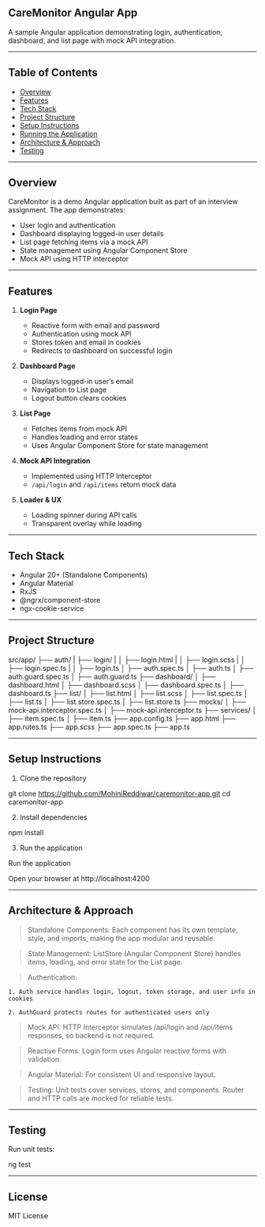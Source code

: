 ## CareMonitor Angular App

A sample Angular application demonstrating login, authentication, dashboard, and list page with mock API integration.

---

## Table of Contents

- [Overview](#overview)  
- [Features](#features)  
- [Tech Stack](#tech-stack)  
- [Project Structure](#project-structure)  
- [Setup Instructions](#setup-instructions)  
- [Running the Application](#running-the-application)
- [Architecture & Approach](#architecture--approach)  
- [Testing](#testing)  

---

## Overview

CareMonitor is a demo Angular application built as part of an interview assignment. The app demonstrates:  

- User login and authentication  
- Dashboard displaying logged-in user details  
- List page fetching items via a mock API  
- State management using Angular Component Store  
- Mock API using HTTP interceptor  

---

## Features

1. **Login Page**  
   - Reactive form with email and password  
   - Authentication using mock API  
   - Stores token and email in cookies  
   - Redirects to dashboard on successful login  

2. **Dashboard Page**  
   - Displays logged-in user’s email  
   - Navigation to List page  
   - Logout button clears cookies  

3. **List Page**  
   - Fetches items from mock API  
   - Handles loading and error states  
   - Uses Angular Component Store for state management  

4. **Mock API Integration**  
   - Implemented using HTTP Interceptor  
   - `/api/login` and `/api/items` return mock data  

5. **Loader & UX**  
   - Loading spinner during API calls  
   - Transparent overlay while loading  

---

## Tech Stack

- Angular 20+ (Standalone Components)  
- Angular Material  
- RxJS  
- @ngrx/component-store  
- ngx-cookie-service  

---

## Project Structure

src/app/
├── auth/
| ├── login/
| │ ├── login.html
| │ ├── login.scss
| │ ├── login.spec.ts
| │ ├── login.ts
│ ├── auth.spec.ts
│ ├── auth.ts
│ ├── auth.guard.spec.ts
│ ├── auth.guard.ts
├── dashboard/
│ ├── dashboard.html
│ ├── dashboard.scss
│ ├── dashboard.spec.ts
│ ├── dashboard.ts
├── list/
│ ├── list.html
│ ├── list.scss
│ ├── list.spec.ts
│ ├── list.ts
│ ├── list.store.spec.ts
│ ├── list.store.ts
├── mocks/
│ ├── mock-api.interceptor.spec.ts
│ ├── mock-api.interceptor.ts
├── services/
│ ├── item.spec.ts
│ ├── item.ts
├── app.config.ts
├── app.html
├── app.rutes.ts
├── app.scss
├── app.spec.ts
├── app.ts

---

## Setup Instructions

1. Clone the repository

git clone https://github.com/MohiniReddiwar/caremonitor-app.git
cd caremonitor-app

2. Install dependencies

npm install

3. Run the application

Run the application

Open your browser at http://localhost:4200

---

## Architecture & Approach

> Standalone Components: Each component has its own template, style, and imports, making the app modular and reusable.

> State Management: ListStore (Angular Component Store) handles items, loading, and error state for the List page.

> Authentication:

    1. Auth service handles login, logout, token storage, and user info in cookies

    2. AuthGuard protects routes for authenticated users only

> Mock API: HTTP Interceptor simulates /api/login and /api/items responses, so backend is not required.

> Reactive Forms: Login form uses Angular reactive forms with validation.

> Angular Material: For consistent UI and responsive layout.

> Testing: Unit tests cover services, stores, and components. Router and HTTP calls are mocked for reliable tests.

---

## Testing

Run unit tests:

ng test

---

## License

MIT License


